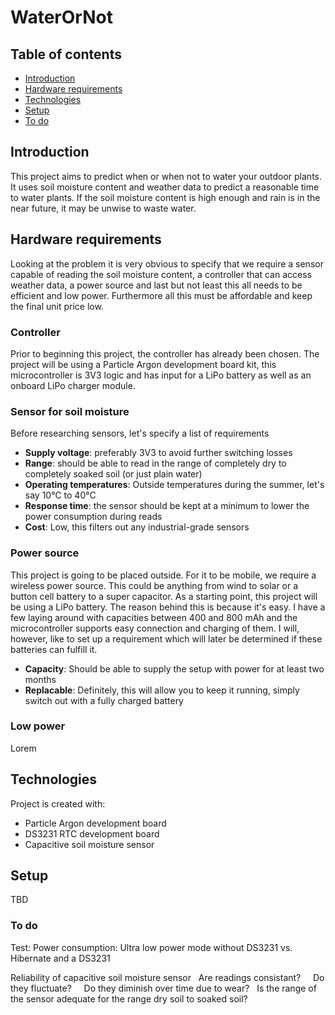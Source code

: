 # WaterOrNot

## Table of contents
* [Introduction](#introduction)
* [Hardware requirements](#hardware-requirements)
* [Technologies](#technologies)
* [Setup](#setup)
* [To do](#to-do)

## Introduction
This project aims to predict when or when not to water your outdoor plants. It uses soil moisture content and weather data to predict a reasonable time to water plants. If the soil moisture content is high enough and rain is in the near future, it may be unwise to waste water.

## Hardware requirements
Looking at the problem it is very obvious to specify that we require a sensor capable of reading the soil moisture content, a controller that can access weather data, a power source and last but not least this all needs to be efficient and low power. Furthermore all this must be affordable and keep the final unit price low.

### Controller
Prior to beginning this project, the controller has already been chosen. The project will be using a Particle Argon development board kit, this microcontroller is 3V3 logic and has input for a LiPo battery as well as an onboard LiPo charger module.

### Sensor for soil moisture
Before researching sensors, let's specify a list of requirements
- **Supply voltage**: preferably 3V3 to avoid further switching losses
- **Range**: should be able to read in the range of completely dry to completely soaked soil (or just plain water)
- **Operating temperatures**: Outside temperatures during the summer, let's say 10°C to 40°C
- **Response time**: the sensor should be kept at a minimum to lower the power consumption during reads
- **Cost**: Low, this filters out any industrial-grade sensors
<!-- To do: Research and select sensor -->

### Power source
This project is going to be placed outside. For it to be mobile, we require a wireless power source. This could be anything from wind to solar or a button cell battery to a super capacitor.
As a starting point, this project will be using a LiPo battery. The reason behind this is because it's easy. I have a few laying around with capacities between 400 and 800 mAh and the microcontroller supports easy connection and charging of them. I will, however, like to set up a requirement which will later be determined if these batteries can fulfill it.
- **Capacity**: Should be able to supply the setup with power for at least two months
- **Replacable**: Definitely, this will allow you to keep it running, simply switch out with a fully charged battery

### Low power
Lorem


## Technologies
Project is created with:
* Particle Argon development board
* DS3231 RTC development board
* Capacitive soil moisture sensor

## Setup
TBD

### To do
Test:
Power consumption:
  Ultra low power mode without DS3231
  vs.
  Hibernate and a DS3231

Reliability of capacitive soil moisture sensor
&nbsp;&nbsp;Are readings consistant?
&nbsp;&nbsp;&nbsp;&nbsp;Do they fluctuate?
&nbsp;&nbsp;&nbsp;&nbsp;Do they diminish over time due to wear?
&nbsp;&nbsp;Is the range of the sensor adequate for the range dry soil to soaked soil?
